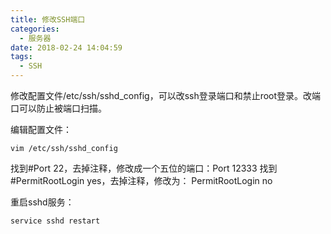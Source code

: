```yaml
---
title: 修改SSH端口
categories:
  - 服务器
date: 2018-02-24 14:04:59
tags:
  - SSH
---
```


修改配置文件/etc/ssh/sshd_config，可以改ssh登录端口和禁止root登录。改端口可以防止被端口扫描。

编辑配置文件：

    vim /etc/ssh/sshd_config
    

找到#Port 22，去掉注释，修改成一个五位的端口：Port 12333 找到#PermitRootLogin yes，去掉注释，修改为： PermitRootLogin no

重启sshd服务：

    service sshd restart